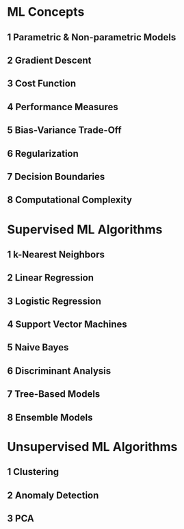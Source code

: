 # ML Concepts 

## 1 Parametric & Non-parametric Models

## 2 Gradient Descent

## 3 Cost Function

## 4 Performance Measures

## 5 Bias-Variance Trade-Off

## 6 Regularization

## 7 Decision Boundaries

## 8 Computational Complexity

# Supervised ML Algorithms 

## 1 k-Nearest Neighbors

## 2 Linear Regression

## 3 Logistic Regression

## 4 Support Vector Machines

## 5 Naive Bayes

## 6 Discriminant Analysis

## 7 Tree-Based Models

## 8 Ensemble Models

# Unsupervised ML Algorithms 

## 1 Clustering

## 2 Anomaly Detection

## 3 PCA

